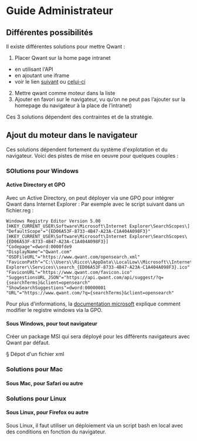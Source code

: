 # Guide Administrateur


## Différentes possibilités
Il existe différentes solutions pour mettre Qwant :

1. Placer Qwant sur la home page intranet
  * en utilisant l'API 
  * en ajoutant une iframe 
  * voir le lien [suivant](https://www.qwant.com/as-default/) ou [celui-ci](https://www.qwant.com/extension/)
2. Mettre qwant comme moteur dans la liste
3. Ajouter en favori sur le navigateur, vu qu’on ne peut pas l’ajouter sur la homepage du navigateur à la place de l’intranet)

Ces 3 solutions dépendent des contraintes et de la stratégie.

## Ajout du moteur dans le navigateur

Ces solutions dépendent fortement du système d'explotation et du navigateur. Voici des pistes de mise en oeuvre pour quelques couples :

### SOlutions pour Windows 

#### Active Directory et GPO
Avec un Active Directory, on peut déployer via une GPO pour intégrer Qwant dans Internet Explorer :
Par exemple avec le script suivant dans un fichier.reg :

```
Windows Registry Editor Version 5.00
[HKEY_CURRENT_USER\Software\Microsoft\Internet Explorer\SearchScopes\]
"DefaultScope"="{ED06A53F-8733-4B47-A23A-C1A404A098F3}"
[HKEY_CURRENT_USER\Software\Microsoft\Internet Explorer\SearchScopes\{ED06A53F-8733-4B47-A23A-C1A404A098F3}]
"Codepage"=dword:0000fde9
"DisplayName"="Qwant.com"
"OSDFileURL"="https://www.qwant.com/opensearch.xml"
"FaviconPath"="C:\\Users\\Ricco\\AppData\\LocalLow\\Microsoft\\Internet Explorer\\Services\\search_{ED06A53F-8733-4B47-A23A-C1A404A098F3}.ico"
"FaviconURL"="https://www.qwant.com/favicon.ico"
"SuggestionsURL_JSON"="https://api.qwant.com/api/suggest/?q={searchTerms}&client=opensearch"
"ShowSearchSuggestions"=dword:00000001
"URL"="https://www.qwant.com/?q={searchTerms}&client=opensearch"
```

Pour plus d'informations, la [documentation microsoft](https://technet.microsoft.com/fr-fr/library/Cc753092.aspx) explique comment modifier le registre windows via la GPO.

#### Sous Windows, pour tout navigateur

Créer un package MSI qui sera déployé pour les différents navigateurs avec Qwant par défaut.   

§  Dépot d'un fichier xml

### Solutions pour Mac

#### Sous Mac, pour Safari ou autre

### Solutions pour Linux

#### Sous Linux, pour Firefox ou autre

Sous Linux, il faut utiliser un déploiement via un script bash en local avec des conditions en fonction du navigateur.

